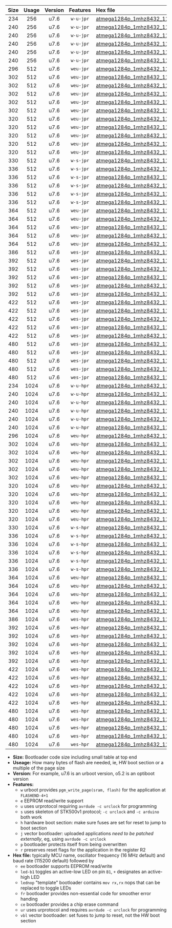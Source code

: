 |Size|Usage|Version|Features|Hex file|
|:-:|:-:|:-:|:-:|:--|
|234|256|u7.6|`w-u-jpr`|[atmega1284p_1mhz8432_115200bps_ur_vbl.hex](https://raw.githubusercontent.com/stefanrueger/urboot/main/atmega1284p_1mhz8432_115200bps_ur_vbl.hex)|
|240|256|u7.6|`w-u-jpr`|[atmega1284p_1mhz8432_115200bps_led+b5_ur_vbl.hex](https://raw.githubusercontent.com/stefanrueger/urboot/main/atmega1284p_1mhz8432_115200bps_led+b5_ur_vbl.hex)|
|240|256|u7.6|`w-u-jpr`|[atmega1284p_1mhz8432_115200bps_led+b7_ur_vbl.hex](https://raw.githubusercontent.com/stefanrueger/urboot/main/atmega1284p_1mhz8432_115200bps_led+b7_ur_vbl.hex)|
|240|256|u7.6|`w-u-jpr`|[atmega1284p_1mhz8432_115200bps_led+c7_ur_vbl.hex](https://raw.githubusercontent.com/stefanrueger/urboot/main/atmega1284p_1mhz8432_115200bps_led+c7_ur_vbl.hex)|
|240|256|u7.6|`w-u-jpr`|[atmega1284p_1mhz8432_115200bps_led+d7_ur_vbl.hex](https://raw.githubusercontent.com/stefanrueger/urboot/main/atmega1284p_1mhz8432_115200bps_led+d7_ur_vbl.hex)|
|240|256|u7.6|`w-u-jpr`|[atmega1284p_1mhz8432_115200bps_lednop_ur_vbl.hex](https://raw.githubusercontent.com/stefanrueger/urboot/main/atmega1284p_1mhz8432_115200bps_lednop_ur_vbl.hex)|
|296|512|u7.6|`weu-jpr`|[atmega1284p_1mhz8432_115200bps_ee_ur_vbl.hex](https://raw.githubusercontent.com/stefanrueger/urboot/main/atmega1284p_1mhz8432_115200bps_ee_ur_vbl.hex)|
|302|512|u7.6|`weu-jpr`|[atmega1284p_1mhz8432_115200bps_ee_led+b5_ur_vbl.hex](https://raw.githubusercontent.com/stefanrueger/urboot/main/atmega1284p_1mhz8432_115200bps_ee_led+b5_ur_vbl.hex)|
|302|512|u7.6|`weu-jpr`|[atmega1284p_1mhz8432_115200bps_ee_led+b7_ur_vbl.hex](https://raw.githubusercontent.com/stefanrueger/urboot/main/atmega1284p_1mhz8432_115200bps_ee_led+b7_ur_vbl.hex)|
|302|512|u7.6|`weu-jpr`|[atmega1284p_1mhz8432_115200bps_ee_led+c7_ur_vbl.hex](https://raw.githubusercontent.com/stefanrueger/urboot/main/atmega1284p_1mhz8432_115200bps_ee_led+c7_ur_vbl.hex)|
|302|512|u7.6|`weu-jpr`|[atmega1284p_1mhz8432_115200bps_ee_led+d7_ur_vbl.hex](https://raw.githubusercontent.com/stefanrueger/urboot/main/atmega1284p_1mhz8432_115200bps_ee_led+d7_ur_vbl.hex)|
|302|512|u7.6|`weu-jpr`|[atmega1284p_1mhz8432_115200bps_ee_lednop_ur_vbl.hex](https://raw.githubusercontent.com/stefanrueger/urboot/main/atmega1284p_1mhz8432_115200bps_ee_lednop_ur_vbl.hex)|
|320|512|u7.6|`weu-jpr`|[atmega1284p_1mhz8432_115200bps_ee_led+b5_fr_ur_vbl.hex](https://raw.githubusercontent.com/stefanrueger/urboot/main/atmega1284p_1mhz8432_115200bps_ee_led+b5_fr_ur_vbl.hex)|
|320|512|u7.6|`weu-jpr`|[atmega1284p_1mhz8432_115200bps_ee_led+b7_fr_ur_vbl.hex](https://raw.githubusercontent.com/stefanrueger/urboot/main/atmega1284p_1mhz8432_115200bps_ee_led+b7_fr_ur_vbl.hex)|
|320|512|u7.6|`weu-jpr`|[atmega1284p_1mhz8432_115200bps_ee_led+c7_fr_ur_vbl.hex](https://raw.githubusercontent.com/stefanrueger/urboot/main/atmega1284p_1mhz8432_115200bps_ee_led+c7_fr_ur_vbl.hex)|
|320|512|u7.6|`weu-jpr`|[atmega1284p_1mhz8432_115200bps_ee_led+d7_fr_ur_vbl.hex](https://raw.githubusercontent.com/stefanrueger/urboot/main/atmega1284p_1mhz8432_115200bps_ee_led+d7_fr_ur_vbl.hex)|
|320|512|u7.6|`weu-jpr`|[atmega1284p_1mhz8432_115200bps_ee_lednop_fr_ur_vbl.hex](https://raw.githubusercontent.com/stefanrueger/urboot/main/atmega1284p_1mhz8432_115200bps_ee_lednop_fr_ur_vbl.hex)|
|330|512|u7.6|`w-s-jpr`|[atmega1284p_1mhz8432_115200bps_vbl.hex](https://raw.githubusercontent.com/stefanrueger/urboot/main/atmega1284p_1mhz8432_115200bps_vbl.hex)|
|336|512|u7.6|`w-s-jpr`|[atmega1284p_1mhz8432_115200bps_led+b5_vbl.hex](https://raw.githubusercontent.com/stefanrueger/urboot/main/atmega1284p_1mhz8432_115200bps_led+b5_vbl.hex)|
|336|512|u7.6|`w-s-jpr`|[atmega1284p_1mhz8432_115200bps_led+b7_vbl.hex](https://raw.githubusercontent.com/stefanrueger/urboot/main/atmega1284p_1mhz8432_115200bps_led+b7_vbl.hex)|
|336|512|u7.6|`w-s-jpr`|[atmega1284p_1mhz8432_115200bps_led+c7_vbl.hex](https://raw.githubusercontent.com/stefanrueger/urboot/main/atmega1284p_1mhz8432_115200bps_led+c7_vbl.hex)|
|336|512|u7.6|`w-s-jpr`|[atmega1284p_1mhz8432_115200bps_led+d7_vbl.hex](https://raw.githubusercontent.com/stefanrueger/urboot/main/atmega1284p_1mhz8432_115200bps_led+d7_vbl.hex)|
|336|512|u7.6|`w-s-jpr`|[atmega1284p_1mhz8432_115200bps_lednop_vbl.hex](https://raw.githubusercontent.com/stefanrueger/urboot/main/atmega1284p_1mhz8432_115200bps_lednop_vbl.hex)|
|364|512|u7.6|`weu-jpr`|[atmega1284p_1mhz8432_115200bps_ee_led+b5_fr_ce_ur_vbl.hex](https://raw.githubusercontent.com/stefanrueger/urboot/main/atmega1284p_1mhz8432_115200bps_ee_led+b5_fr_ce_ur_vbl.hex)|
|364|512|u7.6|`weu-jpr`|[atmega1284p_1mhz8432_115200bps_ee_led+b7_fr_ce_ur_vbl.hex](https://raw.githubusercontent.com/stefanrueger/urboot/main/atmega1284p_1mhz8432_115200bps_ee_led+b7_fr_ce_ur_vbl.hex)|
|364|512|u7.6|`weu-jpr`|[atmega1284p_1mhz8432_115200bps_ee_led+c7_fr_ce_ur_vbl.hex](https://raw.githubusercontent.com/stefanrueger/urboot/main/atmega1284p_1mhz8432_115200bps_ee_led+c7_fr_ce_ur_vbl.hex)|
|364|512|u7.6|`weu-jpr`|[atmega1284p_1mhz8432_115200bps_ee_led+d7_fr_ce_ur_vbl.hex](https://raw.githubusercontent.com/stefanrueger/urboot/main/atmega1284p_1mhz8432_115200bps_ee_led+d7_fr_ce_ur_vbl.hex)|
|364|512|u7.6|`weu-jpr`|[atmega1284p_1mhz8432_115200bps_ee_lednop_fr_ce_ur_vbl.hex](https://raw.githubusercontent.com/stefanrueger/urboot/main/atmega1284p_1mhz8432_115200bps_ee_lednop_fr_ce_ur_vbl.hex)|
|386|512|u7.6|`wes-jpr`|[atmega1284p_1mhz8432_115200bps_ee_vbl.hex](https://raw.githubusercontent.com/stefanrueger/urboot/main/atmega1284p_1mhz8432_115200bps_ee_vbl.hex)|
|392|512|u7.6|`wes-jpr`|[atmega1284p_1mhz8432_115200bps_ee_led+b5_vbl.hex](https://raw.githubusercontent.com/stefanrueger/urboot/main/atmega1284p_1mhz8432_115200bps_ee_led+b5_vbl.hex)|
|392|512|u7.6|`wes-jpr`|[atmega1284p_1mhz8432_115200bps_ee_led+b7_vbl.hex](https://raw.githubusercontent.com/stefanrueger/urboot/main/atmega1284p_1mhz8432_115200bps_ee_led+b7_vbl.hex)|
|392|512|u7.6|`wes-jpr`|[atmega1284p_1mhz8432_115200bps_ee_led+c7_vbl.hex](https://raw.githubusercontent.com/stefanrueger/urboot/main/atmega1284p_1mhz8432_115200bps_ee_led+c7_vbl.hex)|
|392|512|u7.6|`wes-jpr`|[atmega1284p_1mhz8432_115200bps_ee_led+d7_vbl.hex](https://raw.githubusercontent.com/stefanrueger/urboot/main/atmega1284p_1mhz8432_115200bps_ee_led+d7_vbl.hex)|
|392|512|u7.6|`wes-jpr`|[atmega1284p_1mhz8432_115200bps_ee_lednop_vbl.hex](https://raw.githubusercontent.com/stefanrueger/urboot/main/atmega1284p_1mhz8432_115200bps_ee_lednop_vbl.hex)|
|422|512|u7.6|`wes-jpr`|[atmega1284p_1mhz8432_115200bps_ee_led+b5_fr_vbl.hex](https://raw.githubusercontent.com/stefanrueger/urboot/main/atmega1284p_1mhz8432_115200bps_ee_led+b5_fr_vbl.hex)|
|422|512|u7.6|`wes-jpr`|[atmega1284p_1mhz8432_115200bps_ee_led+b7_fr_vbl.hex](https://raw.githubusercontent.com/stefanrueger/urboot/main/atmega1284p_1mhz8432_115200bps_ee_led+b7_fr_vbl.hex)|
|422|512|u7.6|`wes-jpr`|[atmega1284p_1mhz8432_115200bps_ee_led+c7_fr_vbl.hex](https://raw.githubusercontent.com/stefanrueger/urboot/main/atmega1284p_1mhz8432_115200bps_ee_led+c7_fr_vbl.hex)|
|422|512|u7.6|`wes-jpr`|[atmega1284p_1mhz8432_115200bps_ee_led+d7_fr_vbl.hex](https://raw.githubusercontent.com/stefanrueger/urboot/main/atmega1284p_1mhz8432_115200bps_ee_led+d7_fr_vbl.hex)|
|422|512|u7.6|`wes-jpr`|[atmega1284p_1mhz8432_115200bps_ee_lednop_fr_vbl.hex](https://raw.githubusercontent.com/stefanrueger/urboot/main/atmega1284p_1mhz8432_115200bps_ee_lednop_fr_vbl.hex)|
|480|512|u7.6|`wes-jpr`|[atmega1284p_1mhz8432_115200bps_ee_led+b5_fr_ce_vbl.hex](https://raw.githubusercontent.com/stefanrueger/urboot/main/atmega1284p_1mhz8432_115200bps_ee_led+b5_fr_ce_vbl.hex)|
|480|512|u7.6|`wes-jpr`|[atmega1284p_1mhz8432_115200bps_ee_led+b7_fr_ce_vbl.hex](https://raw.githubusercontent.com/stefanrueger/urboot/main/atmega1284p_1mhz8432_115200bps_ee_led+b7_fr_ce_vbl.hex)|
|480|512|u7.6|`wes-jpr`|[atmega1284p_1mhz8432_115200bps_ee_led+c7_fr_ce_vbl.hex](https://raw.githubusercontent.com/stefanrueger/urboot/main/atmega1284p_1mhz8432_115200bps_ee_led+c7_fr_ce_vbl.hex)|
|480|512|u7.6|`wes-jpr`|[atmega1284p_1mhz8432_115200bps_ee_led+d7_fr_ce_vbl.hex](https://raw.githubusercontent.com/stefanrueger/urboot/main/atmega1284p_1mhz8432_115200bps_ee_led+d7_fr_ce_vbl.hex)|
|480|512|u7.6|`wes-jpr`|[atmega1284p_1mhz8432_115200bps_ee_lednop_fr_ce_vbl.hex](https://raw.githubusercontent.com/stefanrueger/urboot/main/atmega1284p_1mhz8432_115200bps_ee_lednop_fr_ce_vbl.hex)|
|234|1024|u7.6|`w-u-hpr`|[atmega1284p_1mhz8432_115200bps_ur.hex](https://raw.githubusercontent.com/stefanrueger/urboot/main/atmega1284p_1mhz8432_115200bps_ur.hex)|
|240|1024|u7.6|`w-u-hpr`|[atmega1284p_1mhz8432_115200bps_led+b5_ur.hex](https://raw.githubusercontent.com/stefanrueger/urboot/main/atmega1284p_1mhz8432_115200bps_led+b5_ur.hex)|
|240|1024|u7.6|`w-u-hpr`|[atmega1284p_1mhz8432_115200bps_led+b7_ur.hex](https://raw.githubusercontent.com/stefanrueger/urboot/main/atmega1284p_1mhz8432_115200bps_led+b7_ur.hex)|
|240|1024|u7.6|`w-u-hpr`|[atmega1284p_1mhz8432_115200bps_led+c7_ur.hex](https://raw.githubusercontent.com/stefanrueger/urboot/main/atmega1284p_1mhz8432_115200bps_led+c7_ur.hex)|
|240|1024|u7.6|`w-u-hpr`|[atmega1284p_1mhz8432_115200bps_led+d7_ur.hex](https://raw.githubusercontent.com/stefanrueger/urboot/main/atmega1284p_1mhz8432_115200bps_led+d7_ur.hex)|
|240|1024|u7.6|`w-u-hpr`|[atmega1284p_1mhz8432_115200bps_lednop_ur.hex](https://raw.githubusercontent.com/stefanrueger/urboot/main/atmega1284p_1mhz8432_115200bps_lednop_ur.hex)|
|296|1024|u7.6|`weu-hpr`|[atmega1284p_1mhz8432_115200bps_ee_ur.hex](https://raw.githubusercontent.com/stefanrueger/urboot/main/atmega1284p_1mhz8432_115200bps_ee_ur.hex)|
|302|1024|u7.6|`weu-hpr`|[atmega1284p_1mhz8432_115200bps_ee_led+b5_ur.hex](https://raw.githubusercontent.com/stefanrueger/urboot/main/atmega1284p_1mhz8432_115200bps_ee_led+b5_ur.hex)|
|302|1024|u7.6|`weu-hpr`|[atmega1284p_1mhz8432_115200bps_ee_led+b7_ur.hex](https://raw.githubusercontent.com/stefanrueger/urboot/main/atmega1284p_1mhz8432_115200bps_ee_led+b7_ur.hex)|
|302|1024|u7.6|`weu-hpr`|[atmega1284p_1mhz8432_115200bps_ee_led+c7_ur.hex](https://raw.githubusercontent.com/stefanrueger/urboot/main/atmega1284p_1mhz8432_115200bps_ee_led+c7_ur.hex)|
|302|1024|u7.6|`weu-hpr`|[atmega1284p_1mhz8432_115200bps_ee_led+d7_ur.hex](https://raw.githubusercontent.com/stefanrueger/urboot/main/atmega1284p_1mhz8432_115200bps_ee_led+d7_ur.hex)|
|302|1024|u7.6|`weu-hpr`|[atmega1284p_1mhz8432_115200bps_ee_lednop_ur.hex](https://raw.githubusercontent.com/stefanrueger/urboot/main/atmega1284p_1mhz8432_115200bps_ee_lednop_ur.hex)|
|320|1024|u7.6|`weu-hpr`|[atmega1284p_1mhz8432_115200bps_ee_led+b5_fr_ur.hex](https://raw.githubusercontent.com/stefanrueger/urboot/main/atmega1284p_1mhz8432_115200bps_ee_led+b5_fr_ur.hex)|
|320|1024|u7.6|`weu-hpr`|[atmega1284p_1mhz8432_115200bps_ee_led+b7_fr_ur.hex](https://raw.githubusercontent.com/stefanrueger/urboot/main/atmega1284p_1mhz8432_115200bps_ee_led+b7_fr_ur.hex)|
|320|1024|u7.6|`weu-hpr`|[atmega1284p_1mhz8432_115200bps_ee_led+c7_fr_ur.hex](https://raw.githubusercontent.com/stefanrueger/urboot/main/atmega1284p_1mhz8432_115200bps_ee_led+c7_fr_ur.hex)|
|320|1024|u7.6|`weu-hpr`|[atmega1284p_1mhz8432_115200bps_ee_led+d7_fr_ur.hex](https://raw.githubusercontent.com/stefanrueger/urboot/main/atmega1284p_1mhz8432_115200bps_ee_led+d7_fr_ur.hex)|
|320|1024|u7.6|`weu-hpr`|[atmega1284p_1mhz8432_115200bps_ee_lednop_fr_ur.hex](https://raw.githubusercontent.com/stefanrueger/urboot/main/atmega1284p_1mhz8432_115200bps_ee_lednop_fr_ur.hex)|
|330|1024|u7.6|`w-s-hpr`|[atmega1284p_1mhz8432_115200bps.hex](https://raw.githubusercontent.com/stefanrueger/urboot/main/atmega1284p_1mhz8432_115200bps.hex)|
|336|1024|u7.6|`w-s-hpr`|[atmega1284p_1mhz8432_115200bps_led+b5.hex](https://raw.githubusercontent.com/stefanrueger/urboot/main/atmega1284p_1mhz8432_115200bps_led+b5.hex)|
|336|1024|u7.6|`w-s-hpr`|[atmega1284p_1mhz8432_115200bps_led+b7.hex](https://raw.githubusercontent.com/stefanrueger/urboot/main/atmega1284p_1mhz8432_115200bps_led+b7.hex)|
|336|1024|u7.6|`w-s-hpr`|[atmega1284p_1mhz8432_115200bps_led+c7.hex](https://raw.githubusercontent.com/stefanrueger/urboot/main/atmega1284p_1mhz8432_115200bps_led+c7.hex)|
|336|1024|u7.6|`w-s-hpr`|[atmega1284p_1mhz8432_115200bps_led+d7.hex](https://raw.githubusercontent.com/stefanrueger/urboot/main/atmega1284p_1mhz8432_115200bps_led+d7.hex)|
|336|1024|u7.6|`w-s-hpr`|[atmega1284p_1mhz8432_115200bps_lednop.hex](https://raw.githubusercontent.com/stefanrueger/urboot/main/atmega1284p_1mhz8432_115200bps_lednop.hex)|
|364|1024|u7.6|`weu-hpr`|[atmega1284p_1mhz8432_115200bps_ee_led+b5_fr_ce_ur.hex](https://raw.githubusercontent.com/stefanrueger/urboot/main/atmega1284p_1mhz8432_115200bps_ee_led+b5_fr_ce_ur.hex)|
|364|1024|u7.6|`weu-hpr`|[atmega1284p_1mhz8432_115200bps_ee_led+b7_fr_ce_ur.hex](https://raw.githubusercontent.com/stefanrueger/urboot/main/atmega1284p_1mhz8432_115200bps_ee_led+b7_fr_ce_ur.hex)|
|364|1024|u7.6|`weu-hpr`|[atmega1284p_1mhz8432_115200bps_ee_led+c7_fr_ce_ur.hex](https://raw.githubusercontent.com/stefanrueger/urboot/main/atmega1284p_1mhz8432_115200bps_ee_led+c7_fr_ce_ur.hex)|
|364|1024|u7.6|`weu-hpr`|[atmega1284p_1mhz8432_115200bps_ee_led+d7_fr_ce_ur.hex](https://raw.githubusercontent.com/stefanrueger/urboot/main/atmega1284p_1mhz8432_115200bps_ee_led+d7_fr_ce_ur.hex)|
|364|1024|u7.6|`weu-hpr`|[atmega1284p_1mhz8432_115200bps_ee_lednop_fr_ce_ur.hex](https://raw.githubusercontent.com/stefanrueger/urboot/main/atmega1284p_1mhz8432_115200bps_ee_lednop_fr_ce_ur.hex)|
|386|1024|u7.6|`wes-hpr`|[atmega1284p_1mhz8432_115200bps_ee.hex](https://raw.githubusercontent.com/stefanrueger/urboot/main/atmega1284p_1mhz8432_115200bps_ee.hex)|
|392|1024|u7.6|`wes-hpr`|[atmega1284p_1mhz8432_115200bps_ee_led+b5.hex](https://raw.githubusercontent.com/stefanrueger/urboot/main/atmega1284p_1mhz8432_115200bps_ee_led+b5.hex)|
|392|1024|u7.6|`wes-hpr`|[atmega1284p_1mhz8432_115200bps_ee_led+b7.hex](https://raw.githubusercontent.com/stefanrueger/urboot/main/atmega1284p_1mhz8432_115200bps_ee_led+b7.hex)|
|392|1024|u7.6|`wes-hpr`|[atmega1284p_1mhz8432_115200bps_ee_led+c7.hex](https://raw.githubusercontent.com/stefanrueger/urboot/main/atmega1284p_1mhz8432_115200bps_ee_led+c7.hex)|
|392|1024|u7.6|`wes-hpr`|[atmega1284p_1mhz8432_115200bps_ee_led+d7.hex](https://raw.githubusercontent.com/stefanrueger/urboot/main/atmega1284p_1mhz8432_115200bps_ee_led+d7.hex)|
|392|1024|u7.6|`wes-hpr`|[atmega1284p_1mhz8432_115200bps_ee_lednop.hex](https://raw.githubusercontent.com/stefanrueger/urboot/main/atmega1284p_1mhz8432_115200bps_ee_lednop.hex)|
|422|1024|u7.6|`wes-hpr`|[atmega1284p_1mhz8432_115200bps_ee_led+b5_fr.hex](https://raw.githubusercontent.com/stefanrueger/urboot/main/atmega1284p_1mhz8432_115200bps_ee_led+b5_fr.hex)|
|422|1024|u7.6|`wes-hpr`|[atmega1284p_1mhz8432_115200bps_ee_led+b7_fr.hex](https://raw.githubusercontent.com/stefanrueger/urboot/main/atmega1284p_1mhz8432_115200bps_ee_led+b7_fr.hex)|
|422|1024|u7.6|`wes-hpr`|[atmega1284p_1mhz8432_115200bps_ee_led+c7_fr.hex](https://raw.githubusercontent.com/stefanrueger/urboot/main/atmega1284p_1mhz8432_115200bps_ee_led+c7_fr.hex)|
|422|1024|u7.6|`wes-hpr`|[atmega1284p_1mhz8432_115200bps_ee_led+d7_fr.hex](https://raw.githubusercontent.com/stefanrueger/urboot/main/atmega1284p_1mhz8432_115200bps_ee_led+d7_fr.hex)|
|422|1024|u7.6|`wes-hpr`|[atmega1284p_1mhz8432_115200bps_ee_lednop_fr.hex](https://raw.githubusercontent.com/stefanrueger/urboot/main/atmega1284p_1mhz8432_115200bps_ee_lednop_fr.hex)|
|480|1024|u7.6|`wes-hpr`|[atmega1284p_1mhz8432_115200bps_ee_led+b5_fr_ce.hex](https://raw.githubusercontent.com/stefanrueger/urboot/main/atmega1284p_1mhz8432_115200bps_ee_led+b5_fr_ce.hex)|
|480|1024|u7.6|`wes-hpr`|[atmega1284p_1mhz8432_115200bps_ee_led+b7_fr_ce.hex](https://raw.githubusercontent.com/stefanrueger/urboot/main/atmega1284p_1mhz8432_115200bps_ee_led+b7_fr_ce.hex)|
|480|1024|u7.6|`wes-hpr`|[atmega1284p_1mhz8432_115200bps_ee_led+c7_fr_ce.hex](https://raw.githubusercontent.com/stefanrueger/urboot/main/atmega1284p_1mhz8432_115200bps_ee_led+c7_fr_ce.hex)|
|480|1024|u7.6|`wes-hpr`|[atmega1284p_1mhz8432_115200bps_ee_led+d7_fr_ce.hex](https://raw.githubusercontent.com/stefanrueger/urboot/main/atmega1284p_1mhz8432_115200bps_ee_led+d7_fr_ce.hex)|
|480|1024|u7.6|`wes-hpr`|[atmega1284p_1mhz8432_115200bps_ee_lednop_fr_ce.hex](https://raw.githubusercontent.com/stefanrueger/urboot/main/atmega1284p_1mhz8432_115200bps_ee_lednop_fr_ce.hex)|

- **Size:** Bootloader code size including small table at top end
- **Useage:** How many bytes of flash are needed, ie, HW boot section or a multiple of the page size
- **Version:** For example, u7.6 is an urboot version, o5.2 is an optiboot version
- **Features:**
  + `w` urboot provides `pgm_write_page(sram, flash)` for the application at `FLASHEND-4+1`
  + `e` EEPROM read/write support
  + `u` uses urprotocol requiring `avrdude -c urclock` for programming
  + `s` uses skeleton of STK500v1 protocol; `-c urclock` and `-c arduino` both work
  + `h` hardware boot section: make sure fuses are set for reset to jump to boot section
  + `j` vector bootloader: uploaded applications *need to be patched externally*, eg, using `avrdude -c urclock`
  + `p` bootloader protects itself from being overwritten
  + `r` preserves reset flags for the application in the register R2
- **Hex file:** typically MCU name, oscillator frequency (16 MHz default) and baud rate (115200 default) followed by
  + `ee` bootloader supports EEPROM read/write
  + `led-b1` toggles an active-low LED on pin `B1`, `+` designates an active-high LED
  + `lednop` "template" bootloader contains `mov rx,rx` nops that can be replaced to toggle LEDs
  + `fr` bootloader provides non-essential code for smoother error handing
  + `ce` bootloader provides a chip erase command
  + `ur` uses urprotocol and requires `avrdude -c urclock` for programming
  + `vbl` vector bootloader: set fuses to jump to reset, not the HW boot section
